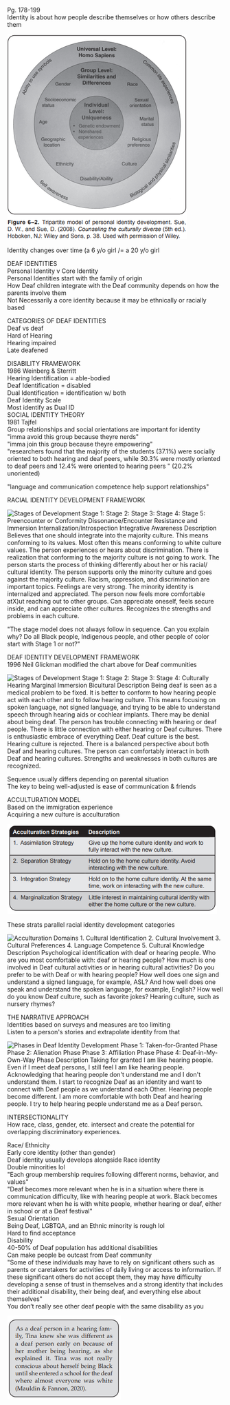 Pg. 178-199  
Identity is about how people describe themselves or how others describe them
   
![Universal Level: Homo Sapiens Group Level: Similarities and Differences Gender Socioeconomic Individual Status Level: uniqueness Age • Genetic endowment • Nonshared expenences Geographic location Ethnicity Disability\AbiIity orientation Marital status Religious preference Culture Figure 6—2. Tripartite model of personal identity development. Sue, D. W., and Sue, D. (2008). Counseling the culturally diverse (5th ed.). Hoboken, NJ: Wiley and Sons, . 38. Used with permission of Wiley. ](02%20-%20Fall%20'22/DFST101/Deaf%20Culture%20Notes/Ch.6%20Deaf%20Identities.md%201/Exported%20image%2020240525202844-0.png)  

Identity changes over time (a 6 y/o girl /= a 20 y/o girl
 
DEAF IDENTITIES  
Personal Identity v Core Identity  
Personal Identities start with the family of origin  
How Deaf children integrate with the Deaf community depends on how the parents involve them  
Not Necessarily a core identity because it may be ethnically or racially based
 
CATEGORIES OF DEAF IDENTITIES  
Deaf vs deaf  
Hard of Hearing  
Hearing impaired  
Late deafened
 
DISABILITY FRAMEWORK  
1986 Weinberg & Sterritt  
Hearing Identification = able-bodied  
Deaf Identification = disabled  
Dual Identification = identification w/ both  
Deaf Identity Scale  
Most identify as Dual ID  
SOCIAL IDENTITY THEORY  
1981 Tajfel  
Group relationships and social orientations are important for identity  
"imma avoid this group because theyre nerds"  
"imma join this group because theyre empowering"  
"researchers found that the majority of the students (37.1%) were socially oriented to both hearing and deaf peers, while 30.3% were mostly oriented to deaf peers and 12.4% were oriented to hearing peers " (20.2% unoriented)
 
"language and communication competence help support relationships"
 
RACIAL IDENTITY DEVELOPMENT FRAMEWORK

![Stages of Development Stage 1: Stage 2: Stage 3: Stage 4: Stage 5: Preencounter or Conformity Dissonance/Encounter Resistance and Immersion Internalization/lntrospection Integrative Awareness Description Believes that one should integrate into the majority culture. This means conforming to its values. Most often this means conforming to white culture values. The person experiences or hears about discrimination. There is realization that conforming to the majority culture is not going to work. The person starts the process of thinking differently about her or his racial/ cultural identity. The person supports only the minority culture and goes against the majority culture. Racism, oppression, and discrimination are important topics. Feelings are very strong. The minority identity is internalized and appreciated. The person now feels more comfortable atX)ut reaching out to other groups. Can appreciate oneself, feels secure inside, and can appreciate other cultures. Recognizes the strengths and problems in each culture. ](02%20-%20Fall%20'22/DFST101/Deaf%20Culture%20Notes/Ch.6%20Deaf%20Identities.md%201/Exported%20image%2020240525202844-1.png)  

"The stage model does not always follow in sequence. Can you explain why? Do all Black people, Indigenous people, and other people of color start with Stage 1 or not?"
 
DEAF IDENTITY DEVELOPMENT FRAMEWORK  
1996 Neil Glickman modified the chart above for Deaf communities

![Stages of Development Stage 1: Stage 2: Stage 3: Stage 4: Culturally Hearing Marginal Immersion Bicultural Description Being deaf is seen as a medical problem to be fixed. It is better to conform to how hearing people act with each other and to follow hearing culture. This means focusing on spoken language, not signed language, and trying to be able to understand speech through hearing aids or cochlear implants. There may be denial about being deaf. The person has trouble connecting with hearing or deaf people. There is little connection with either hearing or Deaf cultures. There is enthusiastic embrace of everything Deaf. Deaf culture is the best. Hearing culture is rejected. There is a balanced perspective about both Deaf and hearing cultures. The person can comfortably interact in both Deaf and hearing cultures. Strengths and weaknesses in both cultures are recognized. ](02%20-%20Fall%20'22/DFST101/Deaf%20Culture%20Notes/Ch.6%20Deaf%20Identities.md%201/Exported%20image%2020240525202844-2.png)  

Sequence usually differs depending on parental situation  
The key to being well-adjusted is ease of communication & friends
 
ACCULTURATION MODEL  
Based on the immigration experience  
Acquiring a new culture is acculturation

![Acculturation Strategies 1. Assimilation Strategy 2. Separation Strategy 3. Integration Strategy 4. Marginalization Strategy Description Give up the home culture identity and work to fully interact with the new culture. Hold on to the home culture identity. Avoid interacting with the new culture. Hold on to the home culture identity. At the same time, work on interacting with the new culture. Little interest in maintaining cultural identity with either the home culture or the new culture. ](02%20-%20Fall%20'22/DFST101/Deaf%20Culture%20Notes/Ch.6%20Deaf%20Identities.md%201/Exported%20image%2020240525202844-3.png)  

These strats parallel racial identity development categories

![Acculturation Domains 1. Cultural Identification 2. Cultural Involvement 3. Cultural Preferences 4. Language Competence 5. Cultural Knowledge Description Psychological identification with deaf or hearing people. Who are you most comfortable with: deaf or hearing people? How much is one involved in Deaf cultural activities or in hearing cultural activities? Do you prefer to be with Deaf or with hearing people? How well does one sign and understand a signed language, for example, ASL? And how well does one speak and understand the spoken language, for example, English? How well do you know Deaf culture, such as favorite jokes? Hearing culture, such as nursery rhymes? ](02%20-%20Fall%20'22/DFST101/Deaf%20Culture%20Notes/Ch.6%20Deaf%20Identities.md%201/Exported%20image%2020240525202844-4.png)  

THE NARRATIVE APPROACH  
Identities based on surveys and measures are too limiting  
Listen to a person's stories and extrapolate identity from that

![Phases in Deaf Identity Development Phase 1: Taken-for-Granted Phase Phase 2: Alienation Phase Phase 3: Affiliation Phase Phase 4: Deaf-in-My-Own-Way Phase Description Taking for granted I am like hearing people. Even if I meet deaf persons, I still feel I am like hearing people. Acknowledging that hearing people don't understand me and I don't understand them. I start to recognize Deaf as an identity and want to connect with Deaf people as we understand each Other. Hearing people become different. I am more comfortable with both Deaf and hearing people. I try to help hearing people understand me as a Deaf person. ](Exported%20image%2020240525202844-5.png)  

INTERSECTIONALITY  
How race, class, gender, etc. intersect and create the potential for overlapping discriminatory experiences.
 
Race/ Ethnicity  
Early core identity (other than gender)  
Deaf identity usually develops alongside Race identity  
Double minorities lol  
"Each group membership requires following different norms, behavior, and values"  
"Deaf becomes more relevant when he is in a situation where there is communication difficulty, like with hearing people at work. Black becomes more relevant when he is with white people, whether hearing or deaf, either in school or at a Deaf festival"  
Sexual Orientation  
Being Deaf, LGBTQA, and an Ethnic minority is rough lol  
Hard to find acceptance  
Disability  
40-50% of Deaf population has additional disabilities  
Can make people be outcast from Deaf community  
"Some of these individuals may have to rely on significant others such as parents or caretakers for activities of daily living or access to information. If these significant others do not accept them, they may have difficulty developing a sense of trust in themselves and a strong identity that includes their additional disability, their being deaf, and everything else about themselves"  
You don’t really see other deaf people with the same disability as you

![As a deaf person in a hearing fam- ily, Tina knew she was different as a deaf person early on because of her mother being hearing, as she explained it. Tina was not really conscious about herself being Black until she entered a school for the deaf where almost everyone was white (Mauldin & Fannon, 2020). ](Exported%20image%2020240525202844-6.png)